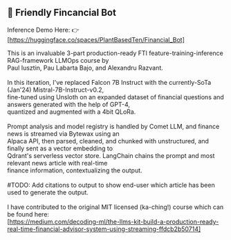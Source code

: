 
## :money_with_wings: Friendly Fincancial Bot 

Inference Demo Here: 👉[https://huggingface.co/spaces/PlantBasedTen/Financial_Bot]

This is an invaluable 3-part production-ready FTI feature-training-inference RAG-framework LLMOps course by \
Paul Iusztin, Pau Labarta Bajo, and Alexandru Razvant. \
\
In this iteration, I've replaced Falcon 7B Instruct with the currently-SoTa (Jan'24) Mistral-7B-Instruct-v0.2, \
fine-tuned using Unsloth on an expanded dataset of financial questions and answers generated with the help of GPT-4, \
quantized and augmented with a 4bit QLoRa. \
\
Prompt analysis and model registry is handled by Comet LLM, and finance news is streamed via Bytewax using an \
Alpaca API, then parsed, cleaned, and chunked with unstructured, and finally sent as a vector embedding to \
Qdrant's serverless vector store. LangChain chains the prompt and most relevant news article with real-time \
finance information, contextualizing the output. \
\
#TODO: Add citations to output to show end-user which article has been used to generate the output. \
\
I have contributed to the original MIT licensed (ka-ching!) course which can be found here: \
[https://medium.com/decoding-ml/the-llms-kit-build-a-production-ready-real-time-financial-advisor-system-using-streaming-ffdcb2b50714]
